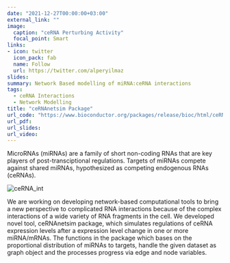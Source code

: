 ```yaml
---
date: "2021-12-27T00:00:00+03:00"
external_link: ""
image:
  caption: "ceRNA Perturbing Activity"
  focal_point: Smart
links:
- icon: twitter
  icon_pack: fab
  name: Follow
  url: https://twitter.com/alperyilmaz
slides: 
summary: Network Based modelling of miRNA:ceRNA interactions
tags:
  - ceRNA Interactions
  - Network Modelling
title: "ceRNAnetsim Package"
url_code: "https://www.bioconductor.org/packages/release/bioc/html/ceRNAnetsim.html"
url_pdf: 
url_slides: 
url_video: 
---
```


MicroRNAs (miRNAs) are a family of short non-coding RNAs that are key players of post-transciptional regulations. Targets of miRNAs compete against shared miRNAs, hypothesized as competing endogenous RNAs (ceRNAs).

![ceRNA_int](expression_simulation.gif)

We are working on developing network-based computational tools to bring a new perspective to complicated RNA interactions because of the complex interactions of a wide variety of RNA fragments in the cell. We developed novel tool, ceRNAnetsim package, which simulates regulations of ceRNA expression levels after a expression level change in one or more miRNA/mRNAs. The functions in the package which bases on the proportional distribution of miRNAs to targets, handle the given dataset as graph object and the processes progress via edge and node variables.
